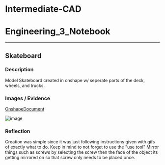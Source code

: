 # Intermediate-CAD

# Engineering_3_Notebook

---

## Skateboard

### Description
Model Skateboard created in onshape w/ seperate parts of the deck, wheels, and trucks. 

### Images / Evidence
[OnshapeDocument](https://cvilleschools.onshape.com/documents/d4f609338a657eb6e54315a9/w/6a4d05312afe0767ec6f680d/e/2fa2ba00533209260656e645?renderMode=0&uiState=61717461d801ab6f7af30047)

![image](https://user-images.githubusercontent.com/71345181/138709886-79b322b0-da80-46f5-98f7-3e95aae27c35.png)

### Reflection
Creation was simple since it was just following instructions given with gifs of exactly what to do. 
Keep in mind to not forget to use the "use tool"
Mirror things such as screws by selecting the screw then the face of the object its getting mirrored on so that screw only needs to be placed once.
